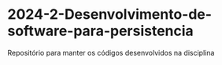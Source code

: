 # 2024-2-Desenvolvimento-de-software-para-persistencia
Repositório para manter os códigos desenvolvidos na disciplina
